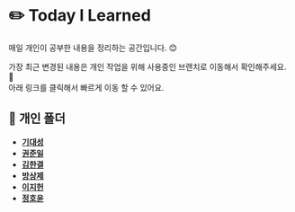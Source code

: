 # ✏️ Today I Learned  

매일 개인이 공부한 내용을 정리하는 공간입니다. 😊  

가장 최근 변경된 내용은 개인 작업을 위해 사용중인 브랜치로 이동해서 확인해주세요. 👀  
아래 링크를 클릭해서 빠르게 이동 할 수 있어요.  

## 📂 개인 폴더  

- [**기대성**](https://lab.ssafy.com/s09-webmobile1-sub2/S09P12C108/-/tree/daeseong/TIL/기대성)  
- [**권준일**](https://lab.ssafy.com/s09-webmobile1-sub2/S09P12C108/-/tree/junil/TIL/권준일)  
- [**김한결**](https://lab.ssafy.com/s09-webmobile1-sub2/S09P12C108/-/tree/hangyul/TIL/김한결)  
- [**방상제**](https://lab.ssafy.com/s09-webmobile1-sub2/S09P12C108/-/tree/sangje/TIL/방상제)  
- [**이지헌**](https://lab.ssafy.com/s09-webmobile1-sub2/S09P12C108/-/tree/jiheon/TIL/이지헌)  
- [**정호윤**](https://lab.ssafy.com/s09-webmobile1-sub2/S09P12C108/-/tree/hoyoon/TIL/정호윤)  
